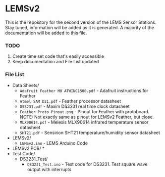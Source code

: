 # LEMSv2
This is the repository for the second version of the LEMS Sensor Stations. Stay tuned, information will be added as it is generated. A majority of the documentation will be added to this file.

### TODO
1. Create time set code that's easily accessible
2. Keep documentation and File List updated

### File List
* Data Sheets/
	* `Adafruit Feather M0 ATWINC1500.pdf` - Adafruit instructions for Feather
	* `Atmel SAM D21.pdf` - Feather processor datasheet
	* `DS3231.pdf` - Maxim DS3231 real time clock datasheet
	* `Feather Proto Pinout.png` - Pinout for Feather with protoboard. NOTE: Not exactly same as pinout for LEMSv2 Feather, but close.
	* `MLX90614.pdf` - Melexis MLX90614 infrared temperature sensor datasheet
	* `SHT21.pdf` - Sensirion SHT21 temperature/humidity sensor datasheet
* LEMSv2/
	* `LEMSv2.ino` - LEMS Arduino Code
* LEMSv2 PCB/
	* 
* Test Code/
	* DS3231_Test/
		* `DS3231_Test.ino` - Test code for DS3231. Test square wave output with interrupts
	
